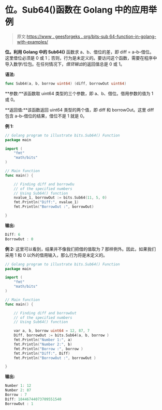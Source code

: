 # 位。Sub64()函数在 Golang 中的应用举例

> 原文:[https://www . geesforgeks . org/bits-sub 64-function-in-golang-with-examples/](https://www.geeksforgeeks.org/bits-sub64-function-in-golang-with-examples/)

**位。利用 Golang 中的 Sub64()** 函数求 a、b、借位的差，即 diff = a–b–借位。这里借位必须是 0 或 1；否则，行为是未定义的。要访问这个函数，需要在程序中导入数学/位包。在任何情况下，*借贷输出*的返回值总是 0 或 1。

**语法:**

```go
func Sub64(a, b, borrow uint64) (diff, borrowOut uint64)
```

**参数:**该函数取 uint64 类型的三个参数，即 a、b、借位。借用参数的值为 1 或 0。

**返回值:**该函数返回 uint64 类型的两个值，即 diff 和 borrowOut。这里 diff 包含 a–b–借位的结果，借位不是 1 就是 0。

**例 1:**

```go
// Golang program to illustrate bits.Sub64() Function
package main

import (
    "fmt"
    "math/bits"
)

// Main function
func main() {

    // Finding diff and borrowOu
    // of the specified numbers
    // Using Sub64() function
    nvalue_1, borrowOut := bits.Sub64(11, 5, 0)
    fmt.Println("Diff:", nvalue_1)
    fmt.Println("BorrowOut :", borrowOut)

}
```

**输出:**

```go
Diff: 6
BorrowOut : 0

```

**例 2:** 这里可以看到，结果并不像我们把借的值取为 7 那样例外。因此，如果我们采用 1 和 0 以外的借用输入，那么行为将是未定义的。

```go
// Golang program to illustrate bits.Sub64() Function 
package main 

import ( 
    "fmt"
    "math/bits"
) 

// Main function 
func main() { 

    // Finding diff and borrowOut 
    // of the specified numbers 
    // Using Sub64() function 

    var a, b, borrow uint64 = 12, 87, 7 
    Diff, borrowOut := bits.Sub64(a, b, borrow ) 
    fmt.Println("Number 1:", a) 
    fmt.Println("Number 2:", b) 
    fmt.Println("Borrow :", borrow ) 
    fmt.Println("Diff:", Diff) 
    fmt.Println("BorrowOut :", borrowOut ) 

} 
```

**输出:**

```go
Number 1: 12
Number 2: 87
Borrow : 7
Diff: 18446744073709551540
BorrowOut : 1

```